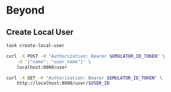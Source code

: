 # Beyond

## Create Local User

```bash
task create-local-user
```

```bash
curl -X POST -H "Authorization: Bearer $EMULATOR_ID_TOKEN" \
    -d '{"name": "user_name"}' \
    localhost:8080/user
```

```bash
curl -X GET -H "Authorization: Bearer $EMULATOR_ID_TOKEN" \
    http://localhost:8080/user/$USER_ID
```
